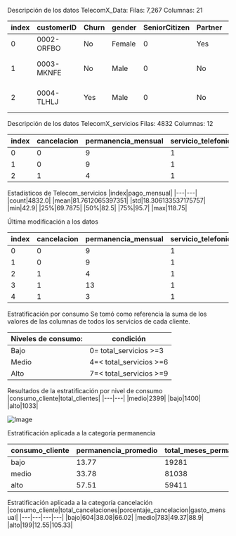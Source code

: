 Descripción de los datos TelecomX_Data:
Filas: 7,267
Columnas: 21

|index|customerID|Churn|gender|SeniorCitizen|Partner|Dependents|tenure|PhoneService|MultipleLines|InternetService|OnlineSecurity|OnlineBackup|DeviceProtection|TechSupport|StreamingTV|StreamingMovies|Contract|PaperlessBilling|PaymentMethod|Charges\.Monthly|
|---|---|---|---|---|---|---|---|---|---|---|---|---|---|---|---|---|---|---|---|---|
|0|0002-ORFBO|No|Female|0|Yes|Yes|9|Yes|No|DSL|No|Yes|No|Yes|Yes|No|One year|Yes|Mailed check|65\.6|
|1|0003-MKNFE|No|Male|0|No|No|9|Yes|Yes|DSL|No|No|No|No|No|Yes|Month-to-month|No|Mailed check|59\.9|
|2|0004-TLHLJ|Yes|Male|0|No|No|4|Yes|No|Fiber optic|No|No|Yes|No|No|No|Month-to-month|Yes|Electronic check|73\.9|
 
Descripción de los datos TelecomX_servicios
Filas: 4832
Columnas: 12

|index|cancelacion|permanencia_mensual|servicio\_telefonico|multiples\_lineas|servicio\_internet|seguridad\_online|servicio\_nube|proteccion\_dispositivos|soporte\_tecnico|tv\_satelital|streaming\_peliculas|pago\_mensual|
|---|---|---|---|---|---|---|---|---|---|---|---|---|
|0|0|9|1|0|0|0|1|0|1|1|0|65\.6|
|1|0|9|1|1|0|0|0|0|0|0|1|59\.9|
|2|1|4|1|0|1|0|0|1|0|0|0|73\.9|

Estadísticos de Telecom_servicios
|index|pago\_mensual|
|---|---|
|count|4832\.0|
|mean|81\.7612065397351|
|std|18\.306133537175757|
|min|42\.9|
|25%|69\.7875|
|50%|82\.5|
|75%|95\.7|
|max|118\.75|

Última modificación a los datos

|index|cancelacion|permanencia\_mensual|servicio\_telefonico|multiples\_lineas|servicio\_internet|seguridad\_online|servicio\_nube|proteccion\_dispositivos|soporte\_tecnico|tv\_satelital|streaming\_peliculas|pago\_mensual|total\_servicios|
|---|---|---|---|---|---|---|---|---|---|---|---|---|---|
|0|0|9|1|0|0|0|1|0|1|1|0|65\.6|4|
|1|0|9|1|1|0|0|0|0|0|0|1|59\.9|3|
|2|1|4|1|0|1|0|0|1|0|0|0|73\.9|3|
|3|1|13|1|0|1|0|1|1|0|1|1|98\.0|6|
|4|1|3|1|0|1|0|0|0|1|1|0|83\.9|4|

Estratificación por consumo
Se tomó como referencia la suma de los valores de las columnas de todos los servicios de cada cliente. 

|Niveles de consumo: | condición|
|---|---|
|Bajo| 0= total_servicios >=3|
|Medio| 4=< total_servicios >=6|
|Alto| 7=< total_servicios >=9|

Resultados de la estratificación por nivel de consumo
|consumo\_cliente|total_clientes|
|---|---|
|medio|2399|
|bajo|1400|
|alto|1033|

![Image](https://github.com/user-attachments/assets/f31e8489-21c3-4f7b-b21f-c76d16403770)

Estratificación aplicada a la categoría permanencia

|consumo\_cliente|permanencia\_promedio|total\_meses\_permanencia|ponderacion\_permanencia|gasto\_mensual\_promedio|
|---|---|---|---|---|
|bajo|13\.77|19281|12\.07|62\.42|
|medio|33\.78|81038|50\.73|84\.2|
|alto|57\.51|59411|37\.19|102\.3|

Estratificación aplicada a la categoría cancelación
|consumo\_cliente|total_cancelaciones|porcentaje\_cancelacion|gasto\_mensual|
|---|---|---|---|
|bajo|604|38\.08|66\.02|
|medio|783|49\.37|88\.9|
|alto|199|12\.55|105\.33|
